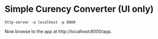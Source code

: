# Simple Curency Converter (UI only)

```
http-server -a localhost -p 8000
```

Now browse to the app at http://localhost:8000/app.
